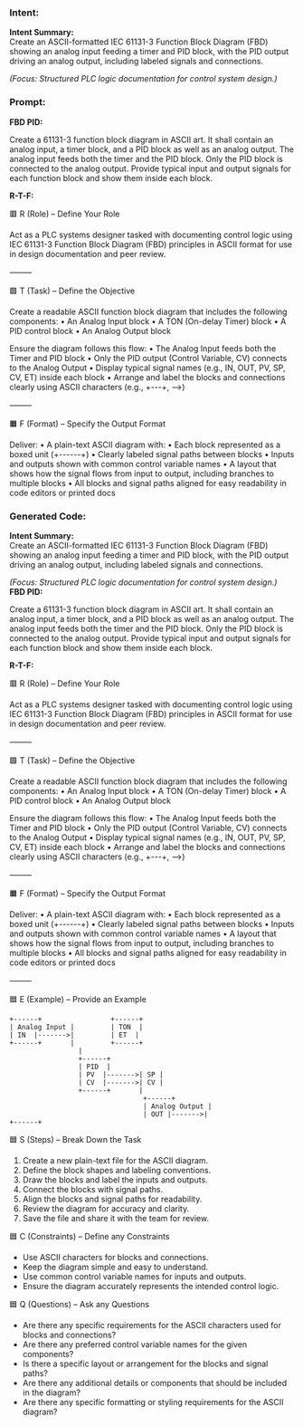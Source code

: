 ### Intent:
**Intent Summary:**  
Create an ASCII-formatted IEC 61131-3 Function Block Diagram (FBD) showing an analog input feeding a timer and PID block, with the PID output driving an analog output, including labeled signals and connections.  

*(Focus: Structured PLC logic documentation for control system design.)*

### Prompt:
**FBD PID:**

Create a 61131-3 function block diagram in ASCII art. It shall contain an analog input, a timer block, and a PID block as well as an analog output. The analog input feeds both the timer and the PID block. Only the PID block is connected to the analog output. Provide typical input and output signals for each function block and show them inside each block.


**R-T-F:**

🟥 R (Role) – Define Your Role

Act as a PLC systems designer tasked with documenting control logic using IEC 61131-3 Function Block Diagram (FBD) principles in ASCII format for use in design documentation and peer review.

⸻

🟩 T (Task) – Define the Objective

Create a readable ASCII function block diagram that includes the following components:
	•	An Analog Input block
	•	A TON (On-delay Timer) block
	•	A PID control block
	•	An Analog Output block

Ensure the diagram follows this flow:
	•	The Analog Input feeds both the Timer and PID block
	•	Only the PID output (Control Variable, CV) connects to the Analog Output
	•	Display typical signal names (e.g., IN, OUT, PV, SP, CV, ET) inside each block
	•	Arrange and label the blocks and connections clearly using ASCII characters (e.g., +---+, -->)

⸻

🟧 F (Format) – Specify the Output Format

Deliver:
	•	A plain-text ASCII diagram with:
	•	Each block represented as a boxed unit (+------+)
	•	Clearly labeled signal paths between blocks
	•	Inputs and outputs shown with common control variable names
	•	A layout that shows how the signal flows from input to output, including branches to multiple blocks
	•	All blocks and signal paths aligned for easy readability in code editors or printed docs

### Generated Code:
**Intent Summary:**  
Create an ASCII-formatted IEC 61131-3 Function Block Diagram (FBD) showing an analog input feeding a timer and PID block, with the PID output driving an analog output, including labeled signals and connections.  

*(Focus: Structured PLC logic documentation for control system design.)*
**FBD PID:**

Create a 61131-3 function block diagram in ASCII art. It shall contain an analog input, a timer block, and a PID block as well as an analog output. The analog input feeds both the timer and the PID block. Only the PID block is connected to the analog output. Provide typical input and output signals for each function block and show them inside each block.


**R-T-F:**

🟥 R (Role) – Define Your Role

Act as a PLC systems designer tasked with documenting control logic using IEC 61131-3 Function Block Diagram (FBD) principles in ASCII format for use in design documentation and peer review.

⸻

🟩 T (Task) – Define the Objective

Create a readable ASCII function block diagram that includes the following components:
	•	An Analog Input block
	•	A TON (On-delay Timer) block
	•	A PID control block
	•	An Analog Output block

Ensure the diagram follows this flow:
	•	The Analog Input feeds both the Timer and PID block
	•	Only the PID output (Control Variable, CV) connects to the Analog Output
	•	Display typical signal names (e.g., IN, OUT, PV, SP, CV, ET) inside each block
	•	Arrange and label the blocks and connections clearly using ASCII characters (e.g., +---+, -->)

⸻

🟧 F (Format) – Specify the Output Format

Deliver:
	•	A plain-text ASCII diagram with:
	•	Each block represented as a boxed unit (+------+)
	•	Clearly labeled signal paths between blocks
	•	Inputs and outputs shown with common control variable names
	•	A layout that shows how the signal flows from input to output, including branches to multiple blocks
	•	All blocks and signal paths aligned for easy readability in code editors or printed docs

⸻

🟦 E (Example) – Provide an Example

```
+------+                 +------+
| Analog Input |         | TON  |
| IN  |------->|         | ET  |
+------+       |         +------+
                 |
                 +------+
                 | PID  |
                 | PV  |------->| SP |
                 | CV  |------->| CV |
                 +------+       |
                                 +------+
                                 | Analog Output |
                                 | OUT |------->|
+------+
```

🟦 S (Steps) – Break Down the Task

1. Create a new plain-text file for the ASCII diagram.
2. Define the block shapes and labeling conventions.
3. Draw the blocks and label the inputs and outputs.
4. Connect the blocks with signal paths.
5. Align the blocks and signal paths for readability.
6. Review the diagram for accuracy and clarity.
7. Save the file and share it with the team for review.

🟦 C (Constraints) – Define any Constraints

* Use ASCII characters for blocks and connections.
* Keep the diagram simple and easy to understand.
* Use common control variable names for inputs and outputs.
* Ensure the diagram accurately represents the intended control logic.

🟦 Q (Questions) – Ask any Questions

* Are there any specific requirements for the ASCII characters used for blocks and connections?
* Are there any preferred control variable names for the given components?
* Is there a specific layout or arrangement for the blocks and signal paths?
* Are there any additional details or components that should be included in the diagram?
* Are there any specific formatting or styling requirements for the ASCII diagram?
